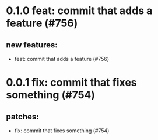 # 0.1.0 feat: commit that adds a feature (#756)

## new features:
* feat: commit that adds a feature (#756)

# 0.0.1 fix: commit that fixes something (#754)

## patches:
* fix: commit that fixes something (#754)

